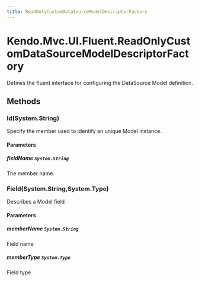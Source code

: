 ```yaml
---
title: ReadOnlyCustomDataSourceModelDescriptorFactory
---
```


# Kendo.Mvc.UI.Fluent.ReadOnlyCustomDataSourceModelDescriptorFactory
Defines the fluent interface for configuring the DataSource Model definition.




## Methods


### Id(System.String)
Specify the member used to identify an unique Model instance.


#### Parameters

##### fieldName `System.String`
The member name.





### Field(System.String,System.Type)
Describes a Model field


#### Parameters

##### memberName `System.String`
Field name

##### memberType `System.Type`
Field type






